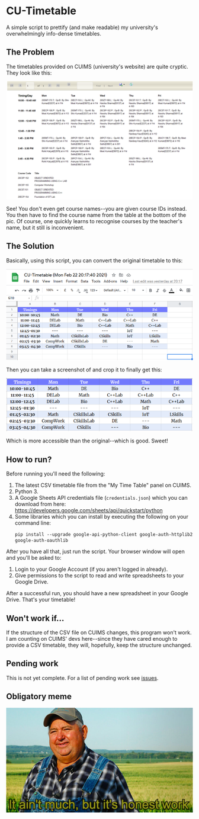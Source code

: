 # CU-Timetable
A simple script to prettify (and make readable) my university's overwhelmingly info-dense timetables.

## The Problem
The timetables provided on CUIMS (university's website) are quite cryptic. They look like this:
<p align="center"><img src="images/before.png"></p>

See! You don't even get course names--you are given course IDs instead. You then have to find the course
name from the table at the bottom of the pic. Of course, one quickly learns to recognise courses by the teacher's name,
but it still is inconvenient.

## The Solution
Basically, using this script, you can convert the original timetable to this:
<p align="center"><img src="images/gs-after.png"></p>

Then you can take a screenshot of and crop it to finally get this:
<p align="center"><img src="images/cropped-after.png"></p>

Which is more accessible than the original--which is good. Sweet!

## How to run?
Before running you'll need the following:
 1. The latest CSV timetable file from the "My Time Table" panel on CUIMS.
 2. Python 3.
 3. A Google Sheets API credentials file (`credentials.json`) which you can download from here: https://developers.google.com/sheets/api/quickstart/python
 4. Some libraries which you can install by executing the following on your command line:
    ```
    pip install --upgrade google-api-python-client google-auth-httplib2 google-auth-oauthlib
    ```

After you have all that, just run the script. Your browser window will open and you'll be asked to:
 1. Login to your Google Account (if you aren't logged in already).
 2. Give permissions to the script to read and write spreadsheets to your Google Drive.

After a successful run, you should have a new spreadsheet in your Google Drive. That's your timetable!

## Won't work if...
If the structure of the CSV file on CUIMS changes, this program won't work. I am counting on CUIMS'
devs here--since they have cared enough to provide a CSV timetable, they will, hopefully, keep the
structure unchanged.

## Pending work
This is not yet complete. For a list of pending work see [issues](https://github.com/palak-jha/CU-Timetable/issues).

## Obligatory meme
<p align="center"><img src="images/meme.jpg"></p>
